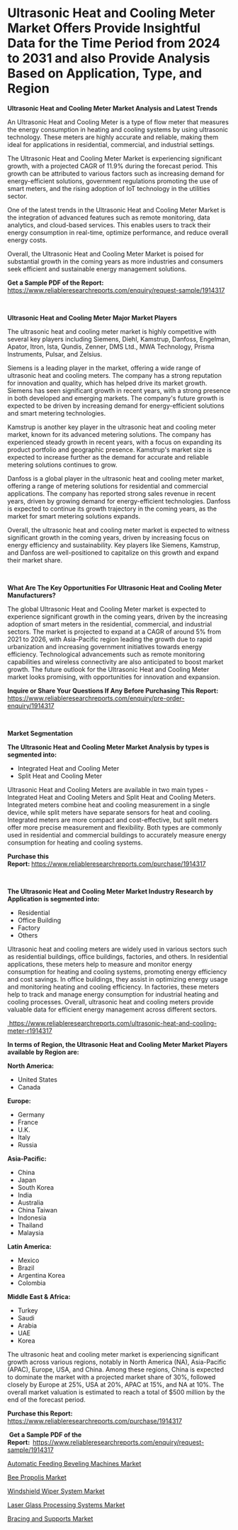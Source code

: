 <p><h1>Ultrasonic Heat and Cooling Meter Market Offers Provide Insightful Data for the Time Period from 2024 to 2031 and also Provide Analysis Based on Application, Type, and Region</h1></p><p><strong>Ultrasonic Heat and Cooling Meter Market Analysis and Latest Trends</strong></p>
<p><p>An Ultrasonic Heat and Cooling Meter is a type of flow meter that measures the energy consumption in heating and cooling systems by using ultrasonic technology. These meters are highly accurate and reliable, making them ideal for applications in residential, commercial, and industrial settings.</p><p>The Ultrasonic Heat and Cooling Meter Market is experiencing significant growth, with a projected CAGR of 11.9% during the forecast period. This growth can be attributed to various factors such as increasing demand for energy-efficient solutions, government regulations promoting the use of smart meters, and the rising adoption of IoT technology in the utilities sector.</p><p>One of the latest trends in the Ultrasonic Heat and Cooling Meter Market is the integration of advanced features such as remote monitoring, data analytics, and cloud-based services. This enables users to track their energy consumption in real-time, optimize performance, and reduce overall energy costs.</p><p>Overall, the Ultrasonic Heat and Cooling Meter Market is poised for substantial growth in the coming years as more industries and consumers seek efficient and sustainable energy management solutions.</p></p>
<p><strong>Get a Sample PDF of the Report:&nbsp;</strong> <a href="https://www.reliableresearchreports.com/enquiry/request-sample/1914317">https://www.reliableresearchreports.com/enquiry/request-sample/1914317</a></p>
<p>&nbsp;</p>
<p><strong>Ultrasonic Heat and Cooling Meter Major Market Players</strong></p>
<p><p>The ultrasonic heat and cooling meter market is highly competitive with several key players including Siemens, Diehl, Kamstrup, Danfoss, Engelman, Apator, Itron, Ista, Qundis, Zenner, DMS Ltd., MWA Technology, Prisma Instruments, Pulsar, and Zelsius. </p><p>Siemens is a leading player in the market, offering a wide range of ultrasonic heat and cooling meters. The company has a strong reputation for innovation and quality, which has helped drive its market growth. Siemens has seen significant growth in recent years, with a strong presence in both developed and emerging markets. The company's future growth is expected to be driven by increasing demand for energy-efficient solutions and smart metering technologies.</p><p>Kamstrup is another key player in the ultrasonic heat and cooling meter market, known for its advanced metering solutions. The company has experienced steady growth in recent years, with a focus on expanding its product portfolio and geographic presence. Kamstrup's market size is expected to increase further as the demand for accurate and reliable metering solutions continues to grow.</p><p>Danfoss is a global player in the ultrasonic heat and cooling meter market, offering a range of metering solutions for residential and commercial applications. The company has reported strong sales revenue in recent years, driven by growing demand for energy-efficient technologies. Danfoss is expected to continue its growth trajectory in the coming years, as the market for smart metering solutions expands.</p><p>Overall, the ultrasonic heat and cooling meter market is expected to witness significant growth in the coming years, driven by increasing focus on energy efficiency and sustainability. Key players like Siemens, Kamstrup, and Danfoss are well-positioned to capitalize on this growth and expand their market share.</p></p>
<p>&nbsp;</p>
<p><strong>What Are The Key Opportunities For Ultrasonic Heat and Cooling Meter Manufacturers?</strong></p>
<p><p>The global Ultrasonic Heat and Cooling Meter market is expected to experience significant growth in the coming years, driven by the increasing adoption of smart meters in the residential, commercial, and industrial sectors. The market is projected to expand at a CAGR of around 5% from 2021 to 2026, with Asia-Pacific region leading the growth due to rapid urbanization and increasing government initiatives towards energy efficiency. Technological advancements such as remote monitoring capabilities and wireless connectivity are also anticipated to boost market growth. The future outlook for the Ultrasonic Heat and Cooling Meter market looks promising, with opportunities for innovation and expansion.</p></p>
<p><strong>Inquire or Share Your Questions If Any Before Purchasing This Report:</strong> <a href="https://www.reliableresearchreports.com/enquiry/pre-order-enquiry/1914317">https://www.reliableresearchreports.com/enquiry/pre-order-enquiry/1914317</a></p>
<p>&nbsp;</p>
<p><strong>Market Segmentation</strong></p>
<p><strong>The Ultrasonic Heat and Cooling Meter Market Analysis by types is segmented into:</strong></p>
<p><ul><li>Integrated Heat and Cooling Meter</li><li>Split Heat and Cooling Meter</li></ul></p>
<p><p>Ultrasonic Heat and Cooling Meters are available in two main types - Integrated Heat and Cooling Meters and Split Heat and Cooling Meters. Integrated meters combine heat and cooling measurement in a single device, while split meters have separate sensors for heat and cooling. Integrated meters are more compact and cost-effective, but split meters offer more precise measurement and flexibility. Both types are commonly used in residential and commercial buildings to accurately measure energy consumption for heating and cooling systems.</p></p>
<p><strong>Purchase this Report:&nbsp;</strong><a href="https://www.reliableresearchreports.com/purchase/1914317">https://www.reliableresearchreports.com/purchase/1914317</a></p>
<p>&nbsp;</p>
<p><strong>The Ultrasonic Heat and Cooling Meter Market Industry Research by Application is segmented into:</strong></p>
<p><ul><li>Residential</li><li>Office Building</li><li>Factory</li><li>Others</li></ul></p>
<p><p>Ultrasonic heat and cooling meters are widely used in various sectors such as residential buildings, office buildings, factories, and others. In residential applications, these meters help to measure and monitor energy consumption for heating and cooling systems, promoting energy efficiency and cost savings. In office buildings, they assist in optimizing energy usage and monitoring heating and cooling efficiency. In factories, these meters help to track and manage energy consumption for industrial heating and cooling processes. Overall, ultrasonic heat and cooling meters provide valuable data for efficient energy management across different sectors.</p></p>
<p><a href="https://www.reliableresearchreports.com/ultrasonic-heat-and-cooling-meter-r1914317">&nbsp;https://www.reliableresearchreports.com/ultrasonic-heat-and-cooling-meter-r1914317</a></p>
<p><strong>In terms of Region, the Ultrasonic Heat and Cooling Meter Market Players available by Region are:</strong></p>
<p>
    <p> <strong> North America: </strong>
        <ul>
            <li>United States</li>
            <li>Canada</li>
        </ul>
        </p> 
    <p> <strong> Europe: </strong>
        <ul>
            <li>Germany</li>
            <li>France</li>
            <li>U.K.</li>
            <li>Italy</li>
            <li>Russia</li>
        </ul>
        </p> 
    <p> <strong> Asia-Pacific: </strong>
        <ul>
            <li>China</li>
            <li>Japan</li>
            <li>South Korea</li>
            <li>India</li>
            <li>Australia</li>
            <li>China Taiwan</li>
            <li>Indonesia</li>
            <li>Thailand</li>
            <li>Malaysia</li>
        </ul>
        </p> 
    <p> <strong> Latin America: </strong>
        <ul>
            <li>Mexico</li>
            <li>Brazil</li>
            <li>Argentina Korea</li>
            <li>Colombia</li>
        </ul>
        </p> 
    <p> <strong> Middle East & Africa: </strong>
        <ul>
            <li>Turkey</li>
            <li>Saudi</li>
            <li>Arabia</li>
            <li>UAE</li>
            <li>Korea</li>
        </ul>
    </p>
    </p>
<p><p>The ultrasonic heat and cooling meter market is experiencing significant growth across various regions, notably in North America (NA), Asia-Pacific (APAC), Europe, USA, and China. Among these regions, China is expected to dominate the market with a projected market share of 30%, followed closely by Europe at 25%, USA at 20%, APAC at 15%, and NA at 10%. The overall market valuation is estimated to reach a total of $500 million by the end of the forecast period.</p></p>
<p><strong>Purchase this Report: </strong><a href="https://www.reliableresearchreports.com/purchase/1914317">https://www.reliableresearchreports.com/purchase/1914317</a></p>
<p>&nbsp;<strong>Get a Sample PDF of the Report:&nbsp;&nbsp;</strong><a href="https://www.reliableresearchreports.com/enquiry/request-sample/1914317">https://www.reliableresearchreports.com/enquiry/request-sample/1914317</a></p>
<p><strong></strong></p>
<p><p><a href="https://github.com/angelajermaine/Market-Research-Report-List-4/blob/main/automatic-feeding-beveling-machines-market.md">Automatic Feeding Beveling Machines Market</a></p><p><a href="https://medium.com/@susanwest38/global-bee-propolis-market-trends-insights-into-growth-opportunities-and-challenges-forecasted-75e9102e9da4">Bee Propolis Market</a></p><p><a href="https://www.linkedin.com/pulse/global-windshield-wiper-system-market-opportunities-forecast-pbnge?trackingId=z3kJhTLeQ%2FSz88JNxQ1f3Q%3D%3D">Windshield Wiper System Market</a></p><p><a href="https://github.com/brendafegmorris532/Market-Research-Report-List-1/blob/main/laser-glass-processing-systems-market.md">Laser Glass Processing Systems Market</a></p><p><a href="https://issuu.com/reportprime-2/docs/bracing-and-supports-market-size-2030.pptx">Bracing and Supports Market</a></p></p>
